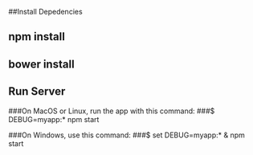 
##Install Depedencies
## npm install
## bower install

## Run Server

###On MacOS or Linux, run the app with this command:
###$ DEBUG=myapp:* npm start

###On Windows, use this command:
###$ set DEBUG=myapp:* & npm start

